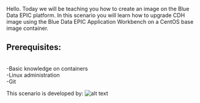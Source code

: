 Hello. Today we will be teaching you how to create an image on the Blue Data EPIC platform. In this scenario you will learn how to upgrade CDH image using the Blue Data EPIC Application Workbench on a CentOS base image container.

## Prerequisites:
<br>-Basic knowledge on containers
<br>-Linux administration
<br>-Git


This scenario is developed by:
![alt text](https://theme.zdassets.com/theme_assets/893901/efec4daa46587b7cd2570cb01596b53d4863cdb1.jpg)
